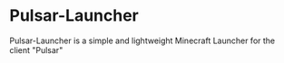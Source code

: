 # Pulsar-Launcher
Pulsar-Launcher is a simple and lightweight Minecraft Launcher for the client "Pulsar"
